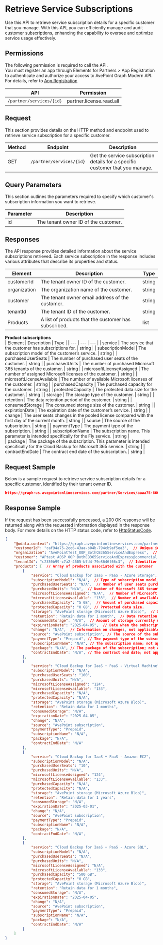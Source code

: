 # Retrieve Service Subscriptions

Use this API to retrieve service subscription details for a specific customer that you manage. With this API, you can efficiently manage and audit customer subscriptions, enhancing the capability to oversee and optimize service usage effectively.

## Permissions  

The following permission is required to call the API.  
You must register an app through Elements for Partners > App Registration to authenticate and authorize your access to AvePoint Graph Modern API. For details, refer to [App Registration](https://cdn.avepoint.com/assets/apelements-webhelp/avepoint-elements-for-partners/index.htm#!Documents/appregistration.htm)  

| API |Permission  |
|-----------|-----------------|
| `/partner/services/{id}` |  partner.license.read.all |  

## Request

This section provides details on the HTTP method and endpoint used to retrieve service subscription for a specific customer.

| Method | Endpoint | Description |
| --- | --- | --- |
| GET | `/partner/services/{id}` | Get the service subscription details for a specific customer that you manage. |

## Query Parameters

This section outlines the parameters required to specify which customer's subscription information you want to retrieve.  

| Parameter | Description |
| --- | --- |
| id | The tenant owner ID of the customer. |

## Responses

The API response provides detailed information about the service subscriptions retrieved. Each service subscription in the response includes various attributes that describe its properties and status.

| Element | Description | Type |
| --- | --- | --- |
| customerId | The tenant owner ID of the customer. | string |
| organization | The organization name of the customer. | string |
| customer | The tenant owner email address of the customer. | string |
| tenantId | The tenant ID of the customer. | string |
| Products | A list of products that the customer has subscribed.| list|

**Product subscriptions**  
| Element | Description | Type |
| --- | --- | --- |
| service | The service that the customer has subscriptions for. | string |
| subscriptionModel | The subscription model of the customer’s service. | string |
| purchasedUserSeats | The number of purchased user seats of the customer. | string |
| purchasedUnits | The number of purchased Microsoft 365 tenants of the customer. | string |
| microsoftLicenseAssigned | The number of assigned Microsoft licenses of the customer. | string |
| microsoftLicenseAvailable | The number of available Microsoft licenses of the customer. | string |
| purchasedCapacity | The purchased capacity for the customer. | string |
| protectedCapacity | The protected data size for the customer. | string |
| storage | The storage type of the customer. | string |
| retention | The data retention period of the customer. | string |
| consumedStorage | The consumed storage size of the customer. | string |
| expirationDate | The expiration date of the customer’s service. | string |
| change | The user seats changes in the pooled license compared with the first day of the current month. | string |
| source | The source of the subscription. | string |
| paymentType | The payment type of the subscription. | string |
| subscriptionName | The subscription name. This parameter is intended specifically for the Fly service. | string |  
| package | The package of the subscription. This parameter is intended specifically for the Cloud Backup for Microsoft 365 service. | string |
| contractEndDate | The contract end date of the subscription. | string |

## Request Sample

Below is a sample request to retrieve service subscription details for a specific customer, identified by their tenant owner ID.

```json
https://graph-us.avepointonlineservices.com/partner/Services/aaaa75-666-aaaa-bbbb-cccc94cb9af5ea3
```

## Response Sample

If the request has been successfully processed, a 200 OK response will be returned along with the requested information displayed in the response body. For more details on the HTTP status code, refer to [HttpStatusCode](https://learn.avepoint.com/docs/Use-AvePoint-Graph-Modern-API.html#http-status-code).

```json
{
    "@odata.context": "https://graph.avepointonlineservices.com/partner/$metadata#Services/$entity",  // OData metadata URL for the service entity
    "customerId": "caf94a75-2cc6-43aa-b04b-794cb9af5ea3",  // Unique identifier for the customer
    "organization": "AvePointTest_OOP_BothCB365ServiceAndExpress",  // Name of the organization
    "customer": "APtest_AOSP_OOP_BothCB365ServiceAndExpress@commercial.com",  // Customer's email or username
    "tenantId": "c2350b99-c7a2-4605-b7d4-79e8646f66c3",  // Identifier for the customer's tenant
    "products": [  // Array of products associated with the customer
        {
            "service": "Cloud Backup for IaaS + PaaS - Azure Storage",  // Name of the service
            "subscriptionModel": "N/A",  // Type of subscription model; not applicable here
            "purchasedUserSeats": "N/A",  // Number of user seats purchased; not applicable here
            "purchasedUnits": "N/A",  // Number of Microsoft 365 tenants purchased; ; not applicable here
            "microsoftLicenseAssigned": "N/A",  // Number of Microsoft licenses assigned; not applicable here
            "microsoftLicenseAvailable": "133",  // Number of available Microsoft licenses
            "purchasedCapacity": "5 GB",  // Amount of purchased capacity for data protection.
            "protectedCapacity": "0 GB", // Protected data size.
            "storage": "AvePoint storage (Microsoft Azure Blob)",  // Storage type and provider
            "retention": "Retain data for 1 month",  // Data retention policy duration
            "consumedStorage": "N/A",  // Amount of storage currently used; not applicable here
            "expirationDate": "2025-04-05",  // Date when the subscription expires
            "change": "N/A",  // Information on changes, not applicable here
            "source": "AvePoint subscription", // The source of the subscription
            "paymentType": "Prepaid", // The payment type of the subscription
            "subscriptionName": "N/A", // The subscription name; not applicable here
            "package": "N/A", // The package of the subscription; not applicable here
            "contractEndDate": "N/A", // The contract end date; not applicable here
        },
        {
            "service": "Cloud Backup for IaaS + PaaS - Virtual Machine",
            "subscriptionModel": "N/A",
            "purchasedUserSeats": "100",
            "purchasedUnits": "N/A",
            "microsoftLicenseAssigned": "124",
            "microsoftLicenseAvailable": "133",
            "purchasedCapacity": "N/A",
            "protectedCapacity": "N/A",
            "storage": "AvePoint storage (Microsoft Azure Blob)",
            "retention": "Retain data for 1 months",
            "consumedStorage": "N/A",
            "expirationDate": "2025-04-05",
            "change": "N/A",
            "source": "AvePoint subscription",
            "paymentType": "Prepaid",
            "subscriptionName": "N/A",
            "package": "N/A",
            "contractEndDate": "N/A"
        },
        {
            "service": "Cloud Backup for IaaS + PaaS - Amazon EC2",
            "subscriptionModel": "N/A",
            "purchasedUserSeats": "10",
            "purchasedUnits": "N/A",
            "microsoftLicenseAssigned": "124",
            "microsoftLicenseAvailable": "133",
            "purchasedCapacity": "N/A",
            "protectedCapacity": "N/A",
            "storage": "AvePoint storage (Microsoft Azure Blob)",
            "retention": "Retain data for 1 years",
            "consumedStorage": "N/A",
            "expirationDate": "2025-03-01",
            "change": "N/A",
            "source": "AvePoint subscription",
            "paymentType": "Prepaid",
            "subscriptionName": "N/A",
            "package": "N/A",
            "contractEndDate": "N/A",
        },
        {
            "service": "Cloud Backup for IaaS + PaaS - Azure SQL",
            "subscriptionModel": "N/A",
            "purchasedUserSeats": "N/A",
            "purchasedUnits": "N/A",
            "microsoftLicenseAssigned": "N/A",
            "microsoftLicenseAvailable": "133",
            "purchasedCapacity": "500 GB",
            "protectedCapacity": "0 GB",
            "storage": "AvePoint storage (Microsoft Azure Blob)",
            "retention": "Retain data for 1 months",
            "consumedStorage": "N/A",
            "expirationDate": "2025-04-05",
            "change": "N/A",
            "source": "AvePoint subscription",
            "paymentType": "Prepaid",
            "subscriptionName": "N/A",
            "package": "N/A",
            "contractEndDate": "N/A"
        }
    ]
}
```
